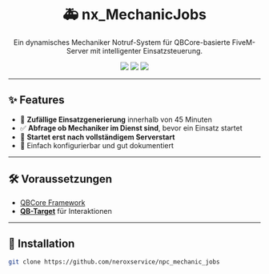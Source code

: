 <h1 align="center">🚑 nx_MechanicJobs</h1>

<p align="center">
  Ein dynamisches Mechaniker Notruf-System für QBCore-basierte FiveM-Server mit intelligenter Einsatzsteuerung.
</p>

<p align="center">
  <img src="https://img.shields.io/github/v/release/neroxservice/nx_EmergencyResponse?style=flat-square" />
  <img src="https://img.shields.io/github/license/neroxservice/nx_EmergencyResponse?style=flat-square" />
  <img src="https://img.shields.io/github/last-commit/neroxservice/nx_EmergencyResponse?style=flat-square" />
</p>

---

## ✨ Features

- 🚨 **Zufällige Einsatzgenerierung** innerhalb von 45 Minuten
- ✅ **Abfrage ob Mechaniker im Dienst sind**, bevor ein Einsatz startet
- 🧠 **Startet erst nach vollständigem Serverstart**
- 🔧 Einfach konfigurierbar und gut dokumentiert

---

## 🛠️ Voraussetzungen

- [QBCore Framework](https://github.com/qbcore-framework/qb-core)
- [**QB-Target**](https://github.com/qbcore-framework/qb-target/tree/main) für Interaktionen

---

## 🚀 Installation

```bash
git clone https://github.com/neroxservice/npc_mechanic_jobs
